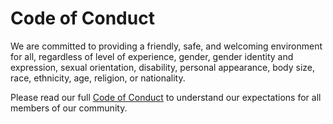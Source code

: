 # Code of Conduct

We are committed to providing a friendly, safe, and welcoming environment for all, regardless of level of experience, gender, gender identity and expression, sexual orientation, disability, personal appearance, body size, race, ethnicity, age, religion, or nationality.

Please read our full [Code of Conduct](./CODE_OF_CONDUCT.md) to understand our expectations for all members of our community.
